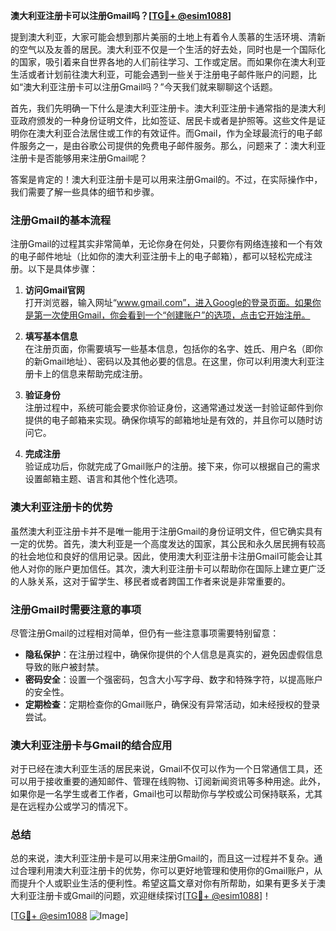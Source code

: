 **澳大利亚注册卡可以注册Gmail吗？[[TG💪+ @esim1088](https://t.me/s/esim1088)]**

提到澳大利亚，大家可能会想到那片美丽的土地上有着令人羡慕的生活环境、清新的空气以及友善的居民。澳大利亚不仅是一个生活的好去处，同时也是一个国际化的国家，吸引着来自世界各地的人们前往学习、工作或定居。而如果你在澳大利亚生活或者计划前往澳大利亚，可能会遇到一些关于注册电子邮件账户的问题，比如“澳大利亚注册卡可以注册Gmail吗？”今天我们就来聊聊这个话题。

首先，我们先明确一下什么是澳大利亚注册卡。澳大利亚注册卡通常指的是澳大利亚政府颁发的一种身份证明文件，比如签证、居民卡或者是护照等。这些文件是证明你在澳大利亚合法居住或工作的有效证件。而Gmail，作为全球最流行的电子邮件服务之一，是由谷歌公司提供的免费电子邮件服务。那么，问题来了：澳大利亚注册卡是否能够用来注册Gmail呢？

答案是肯定的！澳大利亚注册卡是可以用来注册Gmail的。不过，在实际操作中，我们需要了解一些具体的细节和步骤。

### 注册Gmail的基本流程

注册Gmail的过程其实非常简单，无论你身在何处，只要你有网络连接和一个有效的电子邮件地址（比如你的澳大利亚注册卡上的电子邮箱），都可以轻松完成注册。以下是具体步骤：

1. **访问Gmail官网**  
   打开浏览器，输入网址“www.gmail.com”，进入Google的登录页面。如果你是第一次使用Gmail，你会看到一个“创建账户”的选项，点击它开始注册。

2. **填写基本信息**  
   在注册页面，你需要填写一些基本信息，包括你的名字、姓氏、用户名（即你的新Gmail地址）、密码以及其他必要的信息。在这里，你可以利用澳大利亚注册卡上的信息来帮助完成注册。

3. **验证身份**  
   注册过程中，系统可能会要求你验证身份，这通常通过发送一封验证邮件到你提供的电子邮箱来实现。确保你填写的邮箱地址是有效的，并且你可以随时访问它。

4. **完成注册**  
   验证成功后，你就完成了Gmail账户的注册。接下来，你可以根据自己的需求设置邮箱主题、语言和其他个性化选项。

### 澳大利亚注册卡的优势

虽然澳大利亚注册卡并不是唯一能用于注册Gmail的身份证明文件，但它确实具有一定的优势。首先，澳大利亚是一个高度发达的国家，其公民和永久居民拥有较高的社会地位和良好的信用记录。因此，使用澳大利亚注册卡注册Gmail可能会让其他人对你的账户更加信任。其次，澳大利亚注册卡可以帮助你在国际上建立更广泛的人脉关系，这对于留学生、移民者或者跨国工作者来说是非常重要的。

### 注册Gmail时需要注意的事项

尽管注册Gmail的过程相对简单，但仍有一些注意事项需要特别留意：

- **隐私保护**：在注册过程中，确保你提供的个人信息是真实的，避免因虚假信息导致的账户被封禁。
- **密码安全**：设置一个强密码，包含大小写字母、数字和特殊字符，以提高账户的安全性。
- **定期检查**：定期检查你的Gmail账户，确保没有异常活动，如未经授权的登录尝试。

### 澳大利亚注册卡与Gmail的结合应用

对于已经在澳大利亚生活的居民来说，Gmail不仅可以作为一个日常通信工具，还可以用于接收重要的通知邮件、管理在线购物、订阅新闻资讯等多种用途。此外，如果你是一名学生或者工作者，Gmail也可以帮助你与学校或公司保持联系，尤其是在远程办公或学习的情况下。

### 总结

总的来说，澳大利亚注册卡是可以用来注册Gmail的，而且这一过程并不复杂。通过合理利用澳大利亚注册卡的优势，你可以更好地管理和使用你的Gmail账户，从而提升个人或职业生活的便利性。希望这篇文章对你有所帮助，如果有更多关于澳大利亚注册卡或Gmail的问题，欢迎继续探讨[[TG💪+ @esim1088](https://t.me/s/esim1088)]！

[[TG💪+ @esim1088](https://t.me/s/esim1088) ![Image](https://i.postimg.cc/4NQfJmqS/Snipaste-2025-05-13-00-14-12.png)]